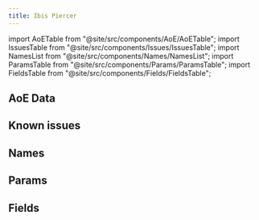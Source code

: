 ```yaml
---
title: Ibis Piercer
---
```


import AoETable from "@site/src/components/AoE/AoETable";
import IssuesTable from "@site/src/components/Issues/IssuesTable";
import NamesList from "@site/src/components/Names/NamesList";
import ParamsTable from "@site/src/components/Params/ParamsTable";
import FieldsTable from "@site/src/components/Fields/FieldsTable";

## AoE Data

<AoETable item_key="ibispiercer" data_src="weapon" />

## Known issues

<IssuesTable item_key="ibispiercer" data_src="weapon" />

## Names

<NamesList item_key="ibispiercer" data_src="weapon" />

## Params

<ParamsTable item_key="ibispiercer" data_src="weapon" />

## Fields

<FieldsTable item_key="ibispiercer" data_src="weapon" />
